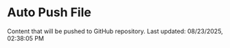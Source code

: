 # Auto Push File

Content that will be pushed to GitHub repository.
Last updated: 08/23/2025, 02:38:05 PM